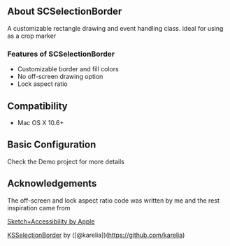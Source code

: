 ## About SCSelectionBorder

A customizable rectangle drawing and event handling class. ideal for using as a crop marker

### Features of SCSelectionBorder

* Customizable border and fill colors
* No off-screen drawing option
* Lock aspect ratio

## Compatibility

* Mac OS X 10.6+

## Basic Configuration

Check the Demo project for more details

## Acknowledgements

The off-screen and lock aspect ratio code was written by me and the rest inspiration came from 

[Sketch+Accessibility by Apple](http://developer.apple.com/library/mac/#samplecode/Sketch+Accessibility/Introduction/Intro.html)

[KSSelectionBorder](https://github.com/karelia/KSSelectionBorder) by ([@karelia])(https://github.com/karelia)